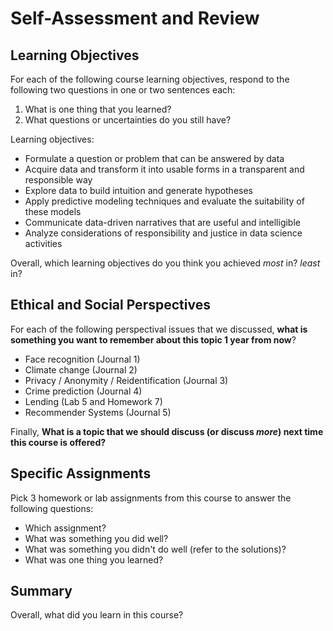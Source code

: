 # Self-Assessment and Review

## Learning Objectives

For each of the following course learning objectives, respond to the following two questions in one or two sentences each:

1. What is one thing that you learned?
2. What questions or uncertainties do you still have?

Learning objectives:

* Formulate a question or problem that can be answered by data
* Acquire data and transform it into usable forms in a transparent and responsible way
* Explore data to build intuition and generate hypotheses
* Apply predictive modeling techniques and evaluate the suitability of these models
* Communicate data-driven narratives that are useful and intelligible
* Analyze considerations of responsibility and justice in data science activities

Overall, which learning objectives do you think you achieved *most* in? *least* in?

## Ethical and Social Perspectives

For each of the following perspectival issues that we discussed, **what is something you want to remember about this topic 1 year from now**?

* Face recognition (Journal 1)
* Climate change (Journal 2)
* Privacy / Anonymity / Reidentification (Journal 3)
* Crime prediction (Journal 4)
* Lending (Lab 5 and Homework 7)
* Recommender Systems (Journal 5)

Finally, **What is a topic that we should discuss (or discuss *more*) next time this course is offered?**

## Specific Assignments

Pick 3 homework or lab assignments from this course to answer the following questions:

* Which assignment?
* What was something you did well?
* What was something you didn't do well (refer to the solutions)?
* What was one thing you learned?

## Summary

Overall, what did you learn in this course?
